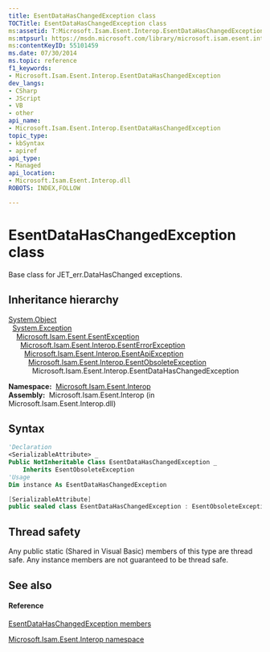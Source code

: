 ```yaml
---
title: EsentDataHasChangedException class
TOCTitle: EsentDataHasChangedException class
ms:assetid: T:Microsoft.Isam.Esent.Interop.EsentDataHasChangedException
ms:mtpsurl: https://msdn.microsoft.com/library/microsoft.isam.esent.interop.esentdatahaschangedexception(v=EXCHG.10)
ms:contentKeyID: 55101459
ms.date: 07/30/2014
ms.topic: reference
f1_keywords:
- Microsoft.Isam.Esent.Interop.EsentDataHasChangedException
dev_langs:
- CSharp
- JScript
- VB
- other
api_name: 
- Microsoft.Isam.Esent.Interop.EsentDataHasChangedException
topic_type: 
- kbSyntax
- apiref
api_type: 
- Managed
api_location: 
- Microsoft.Isam.Esent.Interop.dll
ROBOTS: INDEX,FOLLOW

---
```


# EsentDataHasChangedException class

Base class for JET_err.DataHasChanged exceptions.

## Inheritance hierarchy

[System.Object](/dotnet/api/system.object)  
  [System.Exception](/dotnet/api/system.exception)  
    [Microsoft.Isam.Esent.EsentException](dn292088\(v=exchg.10\).md)  
      [Microsoft.Isam.Esent.Interop.EsentErrorException](dn274314\(v=exchg.10\).md)  
        [Microsoft.Isam.Esent.Interop.EsentApiException](dn334231\(v=exchg.10\).md)  
          [Microsoft.Isam.Esent.Interop.EsentObsoleteException](dn319668\(v=exchg.10\).md)  
            Microsoft.Isam.Esent.Interop.EsentDataHasChangedException  

**Namespace:**  [Microsoft.Isam.Esent.Interop](hh596136\(v=exchg.10\).md)  
**Assembly:**  Microsoft.Isam.Esent.Interop (in Microsoft.Isam.Esent.Interop.dll)

## Syntax

``` vb
'Declaration
<SerializableAttribute> _
Public NotInheritable Class EsentDataHasChangedException _
    Inherits EsentObsoleteException
'Usage
Dim instance As EsentDataHasChangedException
```

``` csharp
[SerializableAttribute]
public sealed class EsentDataHasChangedException : EsentObsoleteException
```

## Thread safety

Any public static (Shared in Visual Basic) members of this type are thread safe. Any instance members are not guaranteed to be thread safe.

## See also

#### Reference

[EsentDataHasChangedException members](dn274234\(v=exchg.10\).md)

[Microsoft.Isam.Esent.Interop namespace](hh596136\(v=exchg.10\).md)